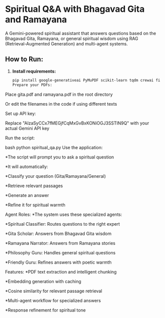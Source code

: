 # Spiritual Q&A with Bhagavad Gita and Ramayana

A Gemini-powered spiritual assistant that answers questions based on the Bhagavad Gita, Ramayana, or general spiritual wisdom using RAG (Retrieval-Augmented Generation) and multi-agent systems.

## How to Run:

1. **Install requirements:**
   ```bash
   pip install google-generativeai PyMuPDF scikit-learn tqdm crewai fitz
   Prepare your PDFs:

Place gita.pdf and ramayana.pdf in the root directory

Or edit the filenames in the code if using different texts

Set up API key:

Replace "AIzaSyCCx7fMEGjfCqMxGvBxKONiOGJ3SSTIN9Q" with your actual Gemini API key

Run the script:

bash
python spiritual_qa.py
Use the application:

*The script will prompt you to ask a spiritual question

*It will automatically:

*Classify your question (Gita/Ramayana/General)

*Retrieve relevant passages

*Generate an answer

*Refine it for spiritual warmth

Agent Roles:
*The system uses these specialized agents:

*Spiritual Classifier: Routes questions to the right expert

*Gita Scholar: Answers from Bhagavad Gita wisdom

*Ramayana Narrator: Answers from Ramayana stories

*Philosophy Guru: Handles general spiritual questions

*Friendly Guru: Refines answers with poetic warmth

Features:
*PDF text extraction and intelligent chunking

*Embedding generation with caching

*Cosine similarity for relevant passage retrieval

*Multi-agent workflow for specialized answers

*Response refinement for spiritual tone
